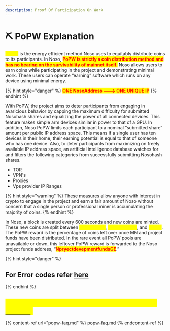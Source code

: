 ```yaml
---
description: Proof Of Participation On Work
---
```


# ⛏ PoPW Explanation

<mark style="color:yellow;">**PoPW**</mark> is the energy efficient method Noso uses to equitably distribute coins to its participants. In Noso, <mark style="color:red;">**PoPW is strictly a coin distribution method and has no bearing on the survivability of mainnet itself.**</mark> Noso allows users to earn coins while participating in the project and demonstrating minimal work. These users can operate “earning” software which runs on any device using minimal energy.

{% hint style="danger" %}
<mark style="color:red;">**ONE NosoAddress ---> ONE UNIQUE IP**</mark>
{% endhint %}

With PoPW, the project aims to deter participants from engaging in avaricious behavior by capping the maximum difficulty for submitted Nosohash shares and equalizing the power of all connected devices. This feature makes simple arm devices similar in power to that of a GPU. In addition, Noso PoPW limits each participant to a nominal “submitted share” amount per public IP address space. This means if a single user has ten devices in their home, their earning potential is equal to that of someone who has one device. Also, to deter participants from maximizing on freely available IP address space, an artificial intelligence database watches for and filters the following categories from successfully submitting Nosohash shares.

* TOR
* VPN's
* Proxies
* Vps provider IP Ranges

{% hint style="warning" %}
These measures allow anyone with interest in crypto to engage in the project and earn a fair amount of Noso without concern that a single person or professional miner is accumulating the majority of coins.
{% endhint %}

In Noso, a block is created every 600 seconds and new coins are minted. These new coins are split between <mark style="color:yellow;">**masternode**</mark>, <mark style="color:yellow;">**project funds**</mark>, and <mark style="color:yellow;">**PoPW**</mark>. The PoPW reward is the percentage of coins left over once MN and project funds have been distributed. In the rare event all PoPW pools are unavailable or down, this leftover PoPW reward is forwarded to the Noso project funds address, “<mark style="color:red;">**NpryectdevepmentfundsGE**</mark>.”

{% hint style="danger" %}
## For Error codes refer [here](popw-error-codes.md)
{% endhint %}

## <mark style="color:yellow;">If you have more questions check(Or ask us on</mark> [<mark style="color:yellow;">Discord</mark>](https://discord.com/invite/GvmxvFbSHa)<mark style="color:yellow;">)</mark>

{% content-ref url="popw-faq.md" %}
[popw-faq.md](popw-faq.md)
{% endcontent-ref %}
